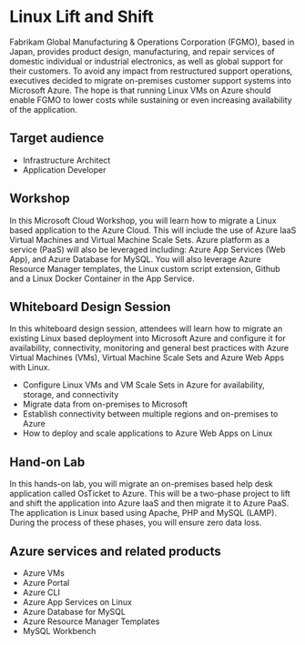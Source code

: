 # Linux Lift and Shift

Fabrikam Global Manufacturing & Operations Corporation (FGMO), based in Japan, provides product design, manufacturing, and repair services of domestic individual or industrial electronics, as well as global support for their customers. To avoid any impact from restructured support operations, executives decided to migrate on-premises customer support systems into Microsoft Azure. The hope is that running Linux VMs on Azure should enable FGMO to lower costs while sustaining or even increasing availability of the application.

## Target audience

- Infrastructure Architect
- Application Developer

## Workshop

In this Microsoft Cloud Workshop, you will learn how to migrate a Linux based application to the Azure Cloud. This will include the use of Azure IaaS Virtual Machines and Virtual Machine Scale Sets. Azure platform as a service (PaaS) will also be leveraged including: Azure App Services (Web App), and Azure Database for MySQL. You will also leverage Azure Resource Manager templates, the Linux custom script extension, Github and a Linux Docker Container in the App Service.


## Whiteboard Design Session

In this whiteboard design session, attendees will learn how to migrate an existing Linux based deployment into Microsoft Azure and configure it for availability, connectivity, monitoring and general best practices with Azure Virtual Machines (VMs), Virtual Machine Scale Sets and Azure Web Apps with Linux.
-   Configure Linux VMs and VM Scale Sets in Azure for availability, storage, and connectivity
-   Migrate data from on-premises to Microsoft
-   Establish connectivity between multiple regions and on-premises to Azure
-   How to deploy and scale applications to Azure Web Apps on Linux

## Hand-on Lab

In this hands-on lab, you will migrate an on-premises based help desk application called OsTicket to Azure. This will be a two-phase project to lift and shift the application into Azure IaaS and then migrate it to Azure PaaS. The application is Linux based using Apache, PHP and MySQL (LAMP). During the process of these phases, you will ensure zero data loss.


## Azure services and related products

- Azure VMs
- Azure Portal
- Azure CLI
- Azure App Services on Linux
- Azure Database for MySQL
- Azure Resource Manager Templates
- MySQL Workbench

